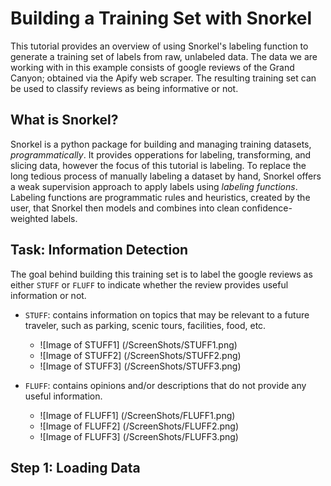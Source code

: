 # **Building a Training Set with Snorkel**
This tutorial provides an overview of using Snorkel's labeling function to generate a training set of labels from raw, unlabeled data. The data we are working with in this example consists of google reviews of the Grand Canyon; obtained via the Apify web scraper. The resulting training set can be used to classify reviews as being informative or not.

## What is Snorkel?
Snorkel is a python package for building and managing training datasets, *programmatically*. It provides opperations for labeling, transforming, and slicing data, however the focus of this tutorial is labeling. To replace the long tedious process of manually labeling a dataset by hand, Snorkel offers a weak supervision approach to apply labels using *labeling functions*. Labeling functions are programmatic rules and heuristics, created by the user, that Snorkel then models and combines into clean confidence-weighted labels. 

## Task: Information Detection
The goal behind building this training set is to label the google reviews as either ```STUFF``` or ```FLUFF``` to indicate whether the review provides useful information or not.
* ```STUFF```: contains information on topics that may be relevant to a future traveler, such as parking, scenic tours, facilities, food, etc.
  * ![Image of STUFF1] (/ScreenShots/STUFF1.png)
  * ![Image of STUFF2] (/ScreenShots/STUFF2.png)
  * ![Image of STUFF3] (/ScreenShots/STUFF3.png)

* ```FLUFF```: contains opinions and/or descriptions that do not provide any useful information.  
  * ![Image of FLUFF1] (/ScreenShots/FLUFF1.png)
  * ![Image of FLUFF2] (/ScreenShots/FLUFF2.png)
  * ![Image of FLUFF3] (/ScreenShots/FLUFF3.png)

## Step 1: Loading Data
 
